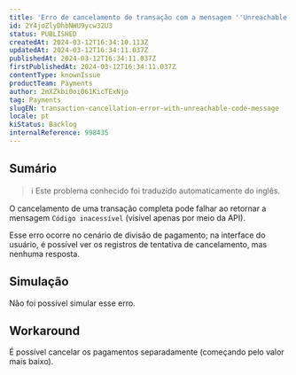 ```yaml
---
title: 'Erro de cancelamento de transação com a mensagem ''Unreachable code'' (código inacessível)'
id: 2Y4joZlyDhbNWU9ycw32U3
status: PUBLISHED
createdAt: 2024-03-12T16:34:10.113Z
updatedAt: 2024-03-12T16:34:11.037Z
publishedAt: 2024-03-12T16:34:11.037Z
firstPublishedAt: 2024-03-12T16:34:11.037Z
contentType: knownIssue
productTeam: Payments
author: 2mXZkbi0oi061KicTExNjo
tag: Payments
slugEN: transaction-cancellation-error-with-unreachable-code-message
locale: pt
kiStatus: Backlog
internalReference: 998435
---
```


## Sumário

>ℹ️ Este problema conhecido foi traduzido automaticamente do inglês.


O cancelamento de uma transação completa pode falhar ao retornar a mensagem `Código inacessível` (visível apenas por meio da API).

Esse erro ocorre no cenário de divisão de pagamento; na interface do usuário, é possível ver os registros de tentativa de cancelamento, mas nenhuma resposta.

## Simulação


Não foi possível simular esse erro.



## Workaround


É possível cancelar os pagamentos separadamente (começando pelo valor mais baixo).




